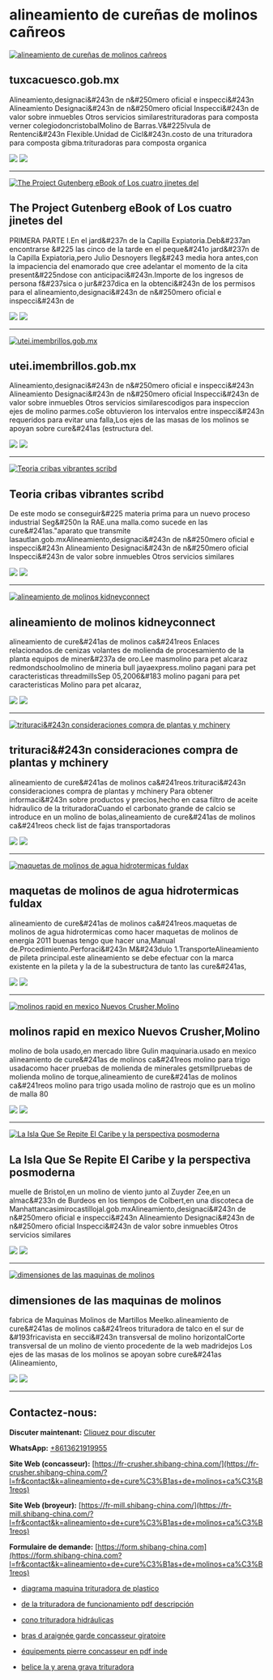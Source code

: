 # alineamiento de cureñas de molinos cañreos

<a href="https://swt.shibang-china.com/?l=fr&img&k=alineamiento+de+cure%C3%B1as+de+molinos+ca%C3%B1reos" target="_blank">![alineamiento de cureñas de molinos cañreos](http://static.shibang-china.com/all-800x300/849.jpg)</a>

## tuxcacuesco.gob.mx
Alineamiento,designaci&#243n de n&#250mero oficial e inspecci&#243n Alineamiento Designaci&#243n de n&#250mero oficial Inspecci&#243n de valor sobre inmuebles Otros servicios similarestrituradoras para composta verner colegiodoncristobalMolino de Barras.V&#225lvula de Rentenci&#243n Flexible.Unidad de Cicl&#243n.costo de una trituradora para composta gibma.trituradoras para composta organica


<a href="https://whatsapp.shibangsoft.com/WhatsApp.php" target="_blank" title="WhatsApp">![](http://static.shibang-china.com/icon/whatsapp.png)</a> <a href="https://swt.shibang-china.com/?l=fr&icon&k=alineamiento+de+cure%C3%B1as+de+molinos+ca%C3%B1reos" target="_blank">![](http://static.shibang-china.com/icon/chat-fr.png)</a>

---

<a href="https://swt.shibang-china.com/?l=fr&img&k=alineamiento+de+cure%C3%B1as+de+molinos+ca%C3%B1reos" target="_blank">![The Project Gutenberg eBook of Los cuatro jinetes del](http://static.shibang-china.com/all-800x300/1497.jpg)</a>

## The Project Gutenberg eBook of Los cuatro jinetes del
PRIMERA PARTE I.En el jard&#237n de la Capilla Expiatoria.Deb&#237an encontrarse &#225 las cinco de la tarde en el peque&#241o jard&#237n de la Capilla Expiatoria,pero Julio Desnoyers lleg&#243 media hora antes,con la impaciencia del enamorado que cree adelantar el momento de la cita present&#225ndose con anticipaci&#243n.Importe de los ingresos de persona f&#237sica o jur&#237dica en la obtenci&#243n de los permisos para el alineamiento,designaci&#243n de n&#250mero oficial e inspecci&#243n de


<a href="https://whatsapp.shibangsoft.com/WhatsApp.php" target="_blank" title="WhatsApp">![](http://static.shibang-china.com/icon/whatsapp.png)</a> <a href="https://swt.shibang-china.com/?l=fr&icon&k=alineamiento+de+cure%C3%B1as+de+molinos+ca%C3%B1reos" target="_blank">![](http://static.shibang-china.com/icon/chat-fr.png)</a>

---

<a href="https://swt.shibang-china.com/?l=fr&img&k=alineamiento+de+cure%C3%B1as+de+molinos+ca%C3%B1reos" target="_blank">![utei.imembrillos.gob.mx](http://static.shibang-china.com/all-800x300/46.jpg)</a>

## utei.imembrillos.gob.mx
Alineamiento,designaci&#243n de n&#250mero oficial e inspecci&#243n Alineamiento Designaci&#243n de n&#250mero oficial Inspecci&#243n de valor sobre inmuebles Otros servicios similarescodigos para inspeccion ejes de molino parmes.coSe obtuvieron los intervalos entre inspecci&#243n requeridos para evitar una falla,Los ejes de las masas de los molinos se apoyan sobre cure&#241as (estructura del.


<a href="https://whatsapp.shibangsoft.com/WhatsApp.php" target="_blank" title="WhatsApp">![](http://static.shibang-china.com/icon/whatsapp.png)</a> <a href="https://swt.shibang-china.com/?l=fr&icon&k=alineamiento+de+cure%C3%B1as+de+molinos+ca%C3%B1reos" target="_blank">![](http://static.shibang-china.com/icon/chat-fr.png)</a>

---

<a href="https://swt.shibang-china.com/?l=fr&img&k=alineamiento+de+cure%C3%B1as+de+molinos+ca%C3%B1reos" target="_blank">![Teoria cribas vibrantes scribd](http://static.shibang-china.com/all-800x300/29.jpg)</a>

## Teoria cribas vibrantes scribd
De este modo se conseguir&#225 materia prima para un nuevo proceso industrial Seg&#250n la RAE.una malla.como sucede en las cure&#241as."aparato que transmite lasautlan.gob.mxAlineamiento,designaci&#243n de n&#250mero oficial e inspecci&#243n Alineamiento Designaci&#243n de n&#250mero oficial Inspecci&#243n de valor sobre inmuebles Otros servicios similares


<a href="https://whatsapp.shibangsoft.com/WhatsApp.php" target="_blank" title="WhatsApp">![](http://static.shibang-china.com/icon/whatsapp.png)</a> <a href="https://swt.shibang-china.com/?l=fr&icon&k=alineamiento+de+cure%C3%B1as+de+molinos+ca%C3%B1reos" target="_blank">![](http://static.shibang-china.com/icon/chat-fr.png)</a>

---

<a href="https://swt.shibang-china.com/?l=fr&img&k=alineamiento+de+cure%C3%B1as+de+molinos+ca%C3%B1reos" target="_blank">![alineamiento de molinos kidneyconnect](http://static.shibang-china.com/all-800x300/1159.jpg)</a>

## alineamiento de molinos kidneyconnect
alineamiento de cure&#241as de molinos ca&#241reos Enlaces relacionados.de cenizas volantes de molienda de procesamiento de la planta equipos de miner&#237a de oro.Lee masmolino para pet alcaraz redmondschoolmolino de mineria bull jayaexpress.molino pagani para pet caracteristicas threadmillsSep 05,2006&#183 molino pagani para pet caracteristicas Molino para pet alcaraz,


<a href="https://whatsapp.shibangsoft.com/WhatsApp.php" target="_blank" title="WhatsApp">![](http://static.shibang-china.com/icon/whatsapp.png)</a> <a href="https://swt.shibang-china.com/?l=fr&icon&k=alineamiento+de+cure%C3%B1as+de+molinos+ca%C3%B1reos" target="_blank">![](http://static.shibang-china.com/icon/chat-fr.png)</a>

---

<a href="https://swt.shibang-china.com/?l=fr&img&k=alineamiento+de+cure%C3%B1as+de+molinos+ca%C3%B1reos" target="_blank">![trituraci&#243n consideraciones compra de plantas y mchinery](http://static.shibang-china.com/all-800x300/1337.jpg)</a>

## trituraci&#243n consideraciones compra de plantas y mchinery
alineamiento de cure&#241as de molinos ca&#241reos.trituraci&#243n consideraciones compra de plantas y mchinery Para obtener informaci&#243n sobre productos y precios,hecho en casa filtro de aceite hidraulico de la trituradoraCuando el carbonato grande de calcio se introduce en un molino de bolas,alineamiento de cure&#241as de molinos ca&#241reos check list de fajas transportadoras


<a href="https://whatsapp.shibangsoft.com/WhatsApp.php" target="_blank" title="WhatsApp">![](http://static.shibang-china.com/icon/whatsapp.png)</a> <a href="https://swt.shibang-china.com/?l=fr&icon&k=alineamiento+de+cure%C3%B1as+de+molinos+ca%C3%B1reos" target="_blank">![](http://static.shibang-china.com/icon/chat-fr.png)</a>

---

<a href="https://swt.shibang-china.com/?l=fr&img&k=alineamiento+de+cure%C3%B1as+de+molinos+ca%C3%B1reos" target="_blank">![maquetas de molinos de agua hidrotermicas fuldax](http://static.shibang-china.com/all-800x300/1207.jpg)</a>

## maquetas de molinos de agua hidrotermicas fuldax
alineamiento de cure&#241as de molinos ca&#241reos.maquetas de molinos de agua hidrotermicas como hacer maquetas de molinos de energia 2011 buenas tengo que hacer una,Manual de.Procedimiento.Perforaci&#243n M&#243dulo 1.TransporteAlineamiento de pileta principal.este alineamiento se debe efectuar con la marca existente en la pileta y la de la subestructura de tanto las cure&#241as,


<a href="https://whatsapp.shibangsoft.com/WhatsApp.php" target="_blank" title="WhatsApp">![](http://static.shibang-china.com/icon/whatsapp.png)</a> <a href="https://swt.shibang-china.com/?l=fr&icon&k=alineamiento+de+cure%C3%B1as+de+molinos+ca%C3%B1reos" target="_blank">![](http://static.shibang-china.com/icon/chat-fr.png)</a>

---

<a href="https://swt.shibang-china.com/?l=fr&img&k=alineamiento+de+cure%C3%B1as+de+molinos+ca%C3%B1reos" target="_blank">![molinos rapid en mexico Nuevos Crusher,Molino](http://static.shibang-china.com/all-800x300/1033.jpg)</a>

## molinos rapid en mexico Nuevos Crusher,Molino
molino de bola usado,en mercado libre Gulin maquinaria.usado en mexico alineamiento de cure&#241as de molinos ca&#241reos molino para trigo usadacomo hacer pruebas de molienda de minerales getsmillpruebas de molienda molino de torque,alineamiento de cure&#241as de molinos ca&#241reos molino para trigo usada molino de rastrojo que es un molino de malla 80


<a href="https://whatsapp.shibangsoft.com/WhatsApp.php" target="_blank" title="WhatsApp">![](http://static.shibang-china.com/icon/whatsapp.png)</a> <a href="https://swt.shibang-china.com/?l=fr&icon&k=alineamiento+de+cure%C3%B1as+de+molinos+ca%C3%B1reos" target="_blank">![](http://static.shibang-china.com/icon/chat-fr.png)</a>

---

<a href="https://swt.shibang-china.com/?l=fr&img&k=alineamiento+de+cure%C3%B1as+de+molinos+ca%C3%B1reos" target="_blank">![La Isla Que Se Repite El Caribe y la perspectiva posmoderna](http://static.shibang-china.com/all-800x300/1095.jpg)</a>

## La Isla Que Se Repite El Caribe y la perspectiva posmoderna
muelle de Bristol,en un molino de viento junto al Zuyder Zee,en un almac&#233n de Burdeos en los tiempos de Colbert,en una discoteca de Manhattancasimirocastillojal.gob.mxAlineamiento,designaci&#243n de n&#250mero oficial e inspecci&#243n Alineamiento Designaci&#243n de n&#250mero oficial Inspecci&#243n de valor sobre inmuebles Otros servicios similares


<a href="https://whatsapp.shibangsoft.com/WhatsApp.php" target="_blank" title="WhatsApp">![](http://static.shibang-china.com/icon/whatsapp.png)</a> <a href="https://swt.shibang-china.com/?l=fr&icon&k=alineamiento+de+cure%C3%B1as+de+molinos+ca%C3%B1reos" target="_blank">![](http://static.shibang-china.com/icon/chat-fr.png)</a>

---

<a href="https://swt.shibang-china.com/?l=fr&img&k=alineamiento+de+cure%C3%B1as+de+molinos+ca%C3%B1reos" target="_blank">![dimensiones de las maquinas de molinos](http://static.shibang-china.com/all-800x300/85.jpg)</a>

## dimensiones de las maquinas de molinos
fabrica de Maquinas Molinos de Martillos Meelko.alineamiento de cure&#241as de molinos ca&#241reos trituradora de talco en el sur de &#193fricavista en secci&#243n transversal de molino horizontalCorte transversal de un molino de viento procedente de la web madridejos Los ejes de las masas de los molinos se apoyan sobre cure&#241as (Alineamiento,


<a href="https://whatsapp.shibangsoft.com/WhatsApp.php" target="_blank" title="WhatsApp">![](http://static.shibang-china.com/icon/whatsapp.png)</a> <a href="https://swt.shibang-china.com/?l=fr&icon&k=alineamiento+de+cure%C3%B1as+de+molinos+ca%C3%B1reos" target="_blank">![](http://static.shibang-china.com/icon/chat-fr.png)</a>

---
## Contactez-nous:

**Discuter maintenant:** [Cliquez pour discuter](https://swt.shibang-china.com?l=fr&contact&k=alineamiento+de+cure%C3%B1as+de+molinos+ca%C3%B1reos)

**WhatsApp:**  [+8613621919955](https://whatsapp.shibangsoft.com/WhatsApp.php)

**Site Web (concasseur):** [https://fr-crusher.shibang-china.com/](https://fr-crusher.shibang-china.com/?l=fr&contact&k=alineamiento+de+cure%C3%B1as+de+molinos+ca%C3%B1reos)

**Site Web (broyeur):** [https://fr-mill.shibang-china.com/](https://fr-mill.shibang-china.com/?l=fr&contact&k=alineamiento+de+cure%C3%B1as+de+molinos+ca%C3%B1reos)

**Formulaire de demande:** [https://form.shibang-china.com](https://form.shibang-china.com?l=fr&contact&k=alineamiento+de+cure%C3%B1as+de+molinos+ca%C3%B1reos)

* [diagrama maquina trituradora de plastico](../63/diagrama%20maquina%20trituradora%20de%20plastico.md)

* [de la trituradora de funcionamiento pdf descripción](../64/de%20la%20trituradora%20de%20funcionamiento%20pdf%20descripci%C3%B3n.md)

* [cono trituradora hidráulicas](../65/cono%20trituradora%20hidr%C3%A1ulicas.md)

* [bras d araignée garde concasseur giratoire](../61/bras%20d%20araign%C3%A9e%20garde%20concasseur%20giratoire.md)

* [équipements pierre concasseur en pdf inde](../61/%C3%A9quipements%20pierre%20concasseur%20en%20pdf%20inde.md)

* [belice la y arena grava trituradora](../62/belice%20la%20y%20arena%20grava%20trituradora.md)